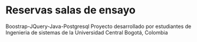 # Reservas salas de ensayo 
Boostrap-JQuery-Java-Postgresql
Proyecto desarrollado por estudiantes de Ingenieria de sistemas de la Universidad Central Bogotá, Colombia
